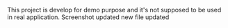 This project is develop for demo purpose and it's not supposed to be used in real application.
Screenshot updated
new file updated
